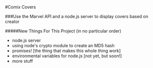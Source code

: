 #Comix Covers

###Use the Marvel API and a node.js server to display covers based on creator

#####New Things For This Project (in no particular order)
- node.js server
- using node's crypto module to create an MD5 hash 
- promises! [the thing that makes this whole thing work]
- environmental variables for node.js [not yet, but soon!]
- more stuff


